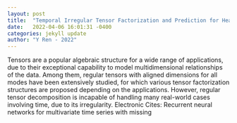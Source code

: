 ```yaml
---
layout: post
title:  "Temporal Irregular Tensor Factorization and Prediction for Health Data Analysis"
date:   2022-04-06 16:01:31 -0400
categories: jekyll update
author: "Y Ren - 2022"
---
```

Tensors are a popular algebraic structure for a wide range of applications, due to their exceptional capability to model multidimensional relationships of the data. Among them, regular tensors with aligned dimensions for all modes have been extensively studied, for which various tensor factorization structures are proposed depending on the applications. However, regular tensor decomposition is incapable of handling many real-world cases involving time, due to its irregularity. Electronic Cites: Recurrent neural networks for multivariate time series with missing
